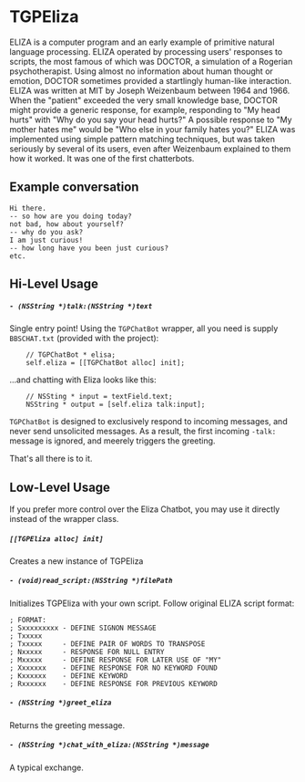 # TGPEliza
ELIZA is a computer program and an early example of primitive natural language processing. ELIZA operated by processing users' responses to scripts, the most famous of which was DOCTOR, a simulation of a Rogerian psychotherapist. Using almost no information about human thought or emotion, DOCTOR sometimes provided a startlingly human-like interaction. ELIZA was written at MIT by Joseph Weizenbaum between 1964 and 1966.  When the "patient" exceeded the very small knowledge base, DOCTOR might provide a generic response, for example, responding to "My head hurts" with "Why do you say your head hurts?" A possible response to "My mother hates me" would be "Who else in your family hates you?" ELIZA was implemented using simple pattern matching techniques, but was taken seriously by several of its users, even after Weizenbaum explained to them how it worked. It was one of the first chatterbots.

## Example conversation
```
Hi there.
-- so how are you doing today?
not bad, how about yourself?
-- why do you ask?
I am just curious!
-- how long have you been just curious?
etc.
```

## Hi-Level Usage

##### `- (NSString *)talk:(NSString *)text`
Single entry point!
Using the `TGPChatBot` wrapper, all you need is supply `BBSCHAT.txt` (provided with the project):
```
    // TGPChatBot * elisa;
    self.eliza = [[TGPChatBot alloc] init];
```
...and chatting with Eliza looks like this:
```
    // NSSting * input = textField.text;
    NSString * output = [self.eliza talk:input];
```
`TGPChatBot` is designed to exclusively respond to incoming messages, and never send unsolicited messages. As a result, the first incoming `-talk:` message is ignored, and meerely triggers the greeting.

That's all there is to it.

## Low-Level Usage

If you prefer more control over the Eliza Chatbot, you may use it directly instead of the wrapper class.

##### `[[TGPEliza alloc] init]`
Creates a new instance of TGPEliza

##### `- (void)read_script:(NSString *)filePath`
Initializes TGPEliza with your own script.
Follow original ELIZA script format:
```
; FORMAT:
; Sxxxxxxxxx - DEFINE SIGNON MESSAGE
; Txxxxx
; Txxxxx     - DEFINE PAIR OF WORDS TO TRANSPOSE
; Nxxxxx     - RESPONSE FOR NULL ENTRY
; Mxxxxx     - DEFINE RESPONSE FOR LATER USE OF "MY"
; Xxxxxxx    - DEFINE RESPONSE FOR NO KEYWORD FOUND
; Kxxxxxx    - DEFINE KEYWORD
; Rxxxxxx    - DEFINE RESPONSE FOR PREVIOUS KEYWORD
```

##### `- (NSString *)greet_eliza`
Returns the greeting message. 

##### `- (NSString *)chat_with_eliza:(NSString *)message`
A typical exchange.


